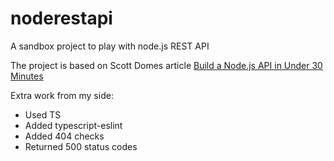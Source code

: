 # noderestapi
A sandbox project to play with node.js REST API

The project is based on Scott Domes article [Build a Node.js API in Under 30 Minutes](https://www.freecodecamp.org/news/building-a-simple-node-js-api-in-under-30-minutes-a07ea9e390d2/#.eybmlr1g9)

Extra work from my side:
* Used TS
* Added typescript-eslint
* Added 404 checks
* Returned 500 status codes
